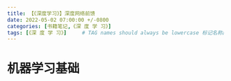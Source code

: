 ```yaml
---
title: 【《深度学习》】深度网络前馈
date: 2022-05-02 07:00:00 +/-0800
categories: [书籍笔记,《深 度 学 习》]
tags: [《深 度 学 习》]     # TAG names should always be lowercase 标记名称应始终为小写
---
```


# 机器学习基础

